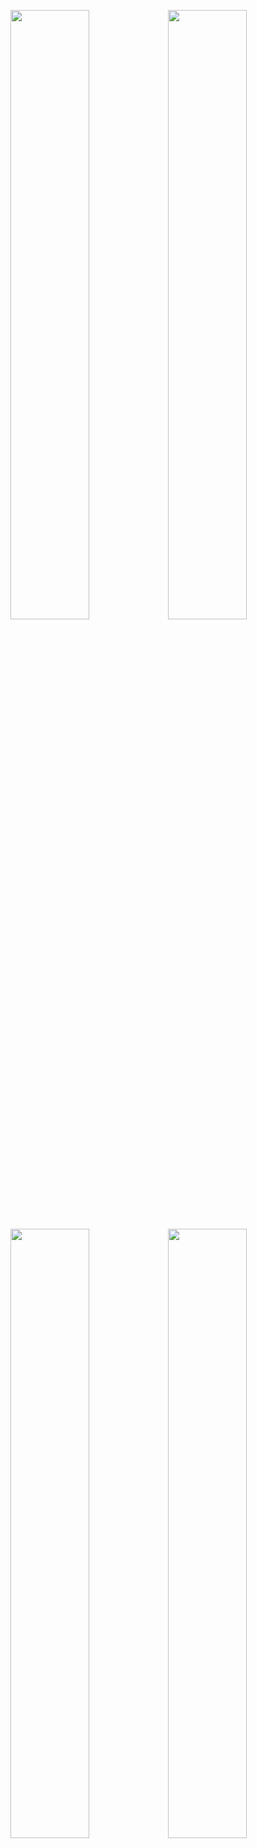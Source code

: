 <img src="https://github.com/hongtaoStudio/Dribbble/blob/master/screenshots/Screenshot_20160807-233102.png" width="50%" height="50%"><img src="https://github.com/hongtaoStudio/Dribbble/blob/master/screenshots/Screenshot_20160807-233215.png" width="50%" height="50%">
<img src="https://github.com/hongtaoStudio/Dribbble/blob/master/screenshots/Screenshot_20160807-233144.png" width="50%" height="50%"><img src="https://github.com/hongtaoStudio/Dribbble/blob/master/screenshots/Screenshot_20160807-233207.png" width="50%" height="50%">

# Blog
[仿 Bilibili 搜索效果](http://lhunter.org/2016/08/06/%E4%BB%BF%20Bilibili%20%E6%90%9C%E7%B4%A2%E6%95%88%E6%9E%9C/)

